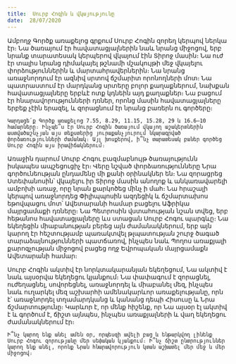 ```yaml
---
title:  Սուրբ Հոգին և վկայությունը
date:  28/07/2020
---
```


Ամբողջ Գործք առաքելոց գրքում Սուրբ Հոգին զորեղ կերպով ներկա էր։ Նա ծառայում էր հավատացյալներին նաև նրանց միջոցով, երբ նրանք տարատեսակ կերպերով վկայում էին Տիրոջ մասին։ Նա ուժ էր տալիս նրանց դիմակայել թշնամի մշակույթի մեջ վկայելու փորձություններին և մարտահրավերներին։ Նա նրանց առաջնորդում էր ազնիվ սրտով ճշմարիտ որոնողների մոտ։ Նա պատրաստում էր մարդկանց սրտերը բոլոր քաղաքներում, նախքան հավատացյալները երբևէ ոտք կդնեին այդ քաղաքներ։ Նա բացում էր հնարավորությունների դռներ, որոնց մասին հավատացյալները երբեք չէին երազել, և զորացնում էր նրանց բառերն ու գործերը։

`Կարդացե՛ք Գործք առաքելոց 7.55, 8.29, 11.15, 15.28, 29 և 16.6–10 համարները։ Ինչպե՞ս էր Սուրբ Հոգին ծառայում վկայող աշակերտներին աստվածաշնչյան այս տեքստերից յուրաքանչյուրում նկարագրված փորձառությունների ժամանակ։ Այլ խոսքերով, ի՞նչ տարատեսակ բաներ գործեց Սուրբ Հոգին այս իրավիճակներում։`

Առաջին դարում Սուրբ Հոգու բազմաբնույթ ծառայությունն իսկապես ապշեցուցիչ էր։ Վերը նշված փորձառությունները Նրա գործունեության ընդամենը մի քանի օրինակներ են։ Նա զորացրեց Ստեփանոսին՝ վկայելու իր Տիրոջ մասին անողոք և անկառավարելի ամբոխի առաջ, որը նրան քարկոծեց մինչ ի մահ։ Նա հրաշալի կերպով առաջնորդեց Փիլիպպոսին ազդեցիկ և ճշմարտախոս եթովպացու մոտ՝ Ավետարանի համար բացելու Աֆրիկա մայրցամաքի դռները։ Նա Պետրոսին վստահության նշան տվեց, երբ հեթանոս հավատացյալները ևս ստացան Սուրբ Հոգու պարգևը։ Նա եկեղեցին միաբանության բերեց այն ժամանակներում, երբ այն կարող էր հեշտությամբ պառակտվել թլպատության շուրջ ծագած տարաձայնությունների պատճառով, ինչպես նաև Պողոս առաքյալի քարոզչության միջոցով բացեց ողջ Եվրոպական մայրցամաքն Ավետարանի համար։

Սուրբ Հոգին ակտիվ էր նորկտակարանյան եկեղեցում, Նա ակտիվ է նաև այսօրվա եկեղեցու կյանքում։ Նա փափագում է զորացնել, ուժեղացնել, սովորեցնել, առաջնորդել և միաբանել մեզ, ինչպես նաև ուղարկել մեզ աշխարհի ամենակարևոր առաքելությանը, որն է՝ առաջնորդել տղամարդկանց և կանանց դեպի Հիսուսը և Նրա ճշմարտությունը։ Կարևոր է, որ մենք հիշենք, որ Նա այսօր էլ ակտիվ է և գործում է, ճիշտ այնպես, ինչպես առաքյալների և վաղ եկեղեցու ժամանակներում էր։

`Ի՞նչ կարող ենք անել ամեն օր, որպեսզի ավելի բաց և ենթարկվող լինենք Սուրբ Հոգու զորությանը մեր սեփական կյանքում։ Ի՞նչ ճիշտ ընտրություններ կարող ենք անել, որոնք Նրան հնարավորություն կտան աշխատել մեր մեջ և մեր միջոցով։`